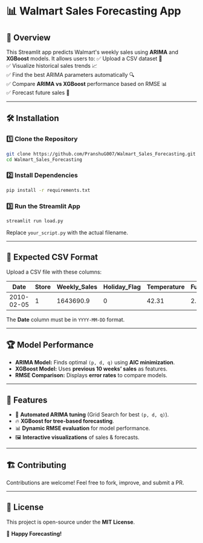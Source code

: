 # 📊 Walmart Sales Forecasting App

## 📌 Overview

This Streamlit app predicts Walmart's weekly sales using **ARIMA** and **XGBoost** models. It allows users to:
✅ Upload a CSV dataset 📂\
✅ Visualize historical sales trends 📈\
✅ Find the best ARIMA parameters automatically 🔍\
✅ Compare **ARIMA vs XGBoost** performance based on RMSE 📊\
✅ Forecast future sales 🔮

---

## 🛠️ Installation

### 1️⃣ Clone the Repository

```sh
git clone https://github.com/PranshuG007/Walmart_Sales_Forecasting.git
cd Walmart_Sales_Forecasting
```

### 2️⃣ Install Dependencies

```sh
pip install -r requirements.txt
```

### 3️⃣ Run the Streamlit App

```sh
streamlit run load.py
```

Replace `your_script.py` with the actual filename.

---

## 📂 Expected CSV Format

Upload a CSV file with these columns:

| Date       | Store | Weekly\_Sales | Holiday\_Flag | Temperature | Fuel\_Price | CPI | Unemployment |
| ---------- | ----- | ------------- | ------------- | ----------- | ----------- | --- | ------------ |
| 2010-02-05 | 1     | 1643690.9     | 0             | 42.31       | 2.572       | 211 | 8.106        |

The **Date** column must be in `YYYY-MM-DD` format.

---

## 🏆 Model Performance

- **ARIMA Model:** Finds optimal `(p, d, q)` using **AIC minimization**.
- **XGBoost Model:** Uses **previous 10 weeks’ sales** as features.
- **RMSE Comparison:** Displays **error rates** to compare models.

---

## 🎯 Features

- 📌 **Automated ARIMA tuning** (Grid Search for best `(p, d, q)`).
- 🔥 **XGBoost for tree-based forecasting**.
- 📊 **Dynamic RMSE evaluation** for model performance.
- 🖼️ **Interactive visualizations** of sales & forecasts.

---

## 🏗️ Contributing

Contributions are welcome! Feel free to fork, improve, and submit a PR.

---

## 📜 License

This project is open-source under the **MIT License**.

🚀 **Happy Forecasting!**

